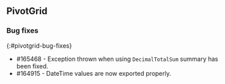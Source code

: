 ## PivotGrid

### Bug fixes
{:#pivotgrid-bug-fixes} 

* \#165468 - Exception thrown when using `DecimalTotalSum` summary has been fixed. 
* \#164915 - DateTime values are now exported properly.
